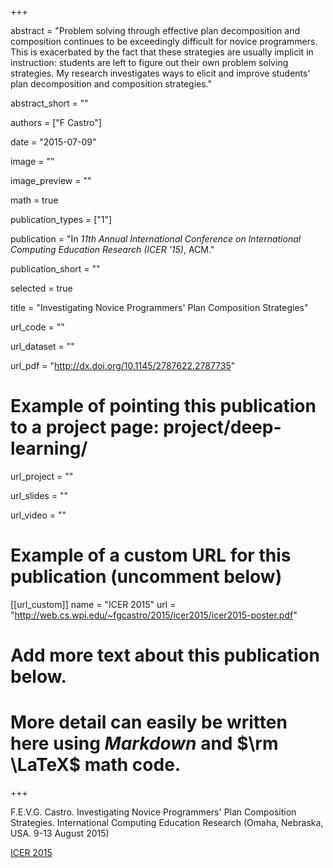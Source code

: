 +++

abstract = "Problem solving through effective plan decomposition and composition continues to be exceedingly difficult for novice programmers. This is exacerbated by the fact that these strategies are usually implicit in instruction: students are left to figure out their own problem solving strategies. My research investigates ways to elicit and improve students' plan decomposition and composition strategies."

abstract_short = ""

authors = ["F Castro"]

date = "2015-07-09"

image = ""

image_preview = ""

math = true

publication_types = ["1"]

publication = "In *11th Annual International Conference on International Computing Education Research (ICER '15)*, ACM."

publication_short = ""

selected = true

title = "Investigating Novice Programmers' Plan Composition Strategies"

url_code = ""

url_dataset = ""

url_pdf = "http://dx.doi.org/10.1145/2787622.2787735"

# Example of pointing this publication to a project page: project/deep-learning/
url_project = ""

url_slides = ""

url_video = ""

# Example of a custom URL for this publication (uncomment below)
[[url_custom]]
name = "ICER 2015"
url = "http://web.cs.wpi.edu/~fgcastro/2015/icer2015/icer2015-poster.pdf"

# Add more text about this publication below.
# More detail can easily be written here using *Markdown* and $\rm \LaTeX$ math code.

+++

F.E.V.G. Castro. Investigating Novice Programmers' Plan Composition Strategies. International Computing Education Research (Omaha, Nebraska, USA. 9-13 August 2015)

[ICER 2015](https://icer.hosting.acm.org/icer-2015/)
